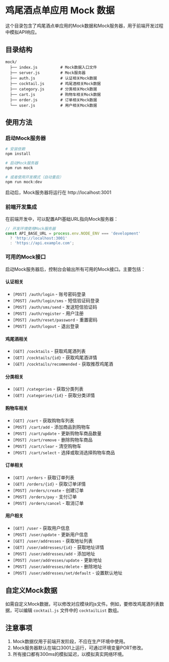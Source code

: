 # 鸡尾酒点单应用 Mock 数据

这个目录包含了鸡尾酒点单应用的Mock数据和Mock服务器，用于前端开发过程中模拟API响应。

## 目录结构

```
mock/
  ├── index.js          # Mock数据入口文件
  ├── server.js         # Mock服务器
  ├── auth.js           # 认证相关Mock数据
  ├── cocktail.js       # 鸡尾酒相关Mock数据
  ├── category.js       # 分类相关Mock数据
  ├── cart.js           # 购物车相关Mock数据
  ├── order.js          # 订单相关Mock数据
  └── user.js           # 用户相关Mock数据
```

## 使用方法

### 启动Mock服务器

```bash
# 安装依赖
npm install

# 启动Mock服务器
npm run mock

# 或者使用开发模式（自动重启）
npm run mock:dev
```

启动后，Mock服务器将运行在 http://localhost:3001

### 前端开发集成

在前端开发中，可以配置API基础URL指向Mock服务器：

```javascript
// 开发环境使用Mock服务器
const API_BASE_URL = process.env.NODE_ENV === 'development' 
  ? 'http://localhost:3001' 
  : 'https://api.example.com';
```

### 可用的Mock接口

启动Mock服务器后，控制台会输出所有可用的Mock接口。主要包括：

#### 认证相关
- `[POST] /auth/login` - 账号密码登录
- `[POST] /auth/login/sms` - 短信验证码登录
- `[POST] /auth/sms/send` - 发送短信验证码
- `[POST] /auth/register` - 用户注册
- `[POST] /auth/reset/password` - 重置密码
- `[POST] /auth/logout` - 退出登录

#### 鸡尾酒相关
- `[GET] /cocktails` - 获取鸡尾酒列表
- `[GET] /cocktails/{id}` - 获取鸡尾酒详情
- `[GET] /cocktails/recommended` - 获取推荐鸡尾酒

#### 分类相关
- `[GET] /categories` - 获取分类列表
- `[GET] /categories/{id}` - 获取分类详情

#### 购物车相关
- `[GET] /cart` - 获取购物车列表
- `[POST] /cart/add` - 添加商品到购物车
- `[POST] /cart/update` - 更新购物车商品数量
- `[POST] /cart/remove` - 删除购物车商品
- `[POST] /cart/clear` - 清空购物车
- `[POST] /cart/select` - 选择或取消选择购物车商品

#### 订单相关
- `[GET] /orders` - 获取订单列表
- `[GET] /orders/{id}` - 获取订单详情
- `[POST] /orders/create` - 创建订单
- `[POST] /orders/pay` - 支付订单
- `[POST] /orders/cancel` - 取消订单

#### 用户相关
- `[GET] /user` - 获取用户信息
- `[POST] /user/update` - 更新用户信息
- `[GET] /user/addresses` - 获取地址列表
- `[GET] /user/addresses/{id}` - 获取地址详情
- `[POST] /user/addresses/add` - 添加地址
- `[POST] /user/addresses/update` - 更新地址
- `[POST] /user/addresses/delete` - 删除地址
- `[POST] /user/addresses/set/default` - 设置默认地址

## 自定义Mock数据

如需自定义Mock数据，可以修改对应模块的js文件。例如，要修改鸡尾酒列表数据，可以编辑 `cocktail.js` 文件中的 `cocktailList` 数组。

## 注意事项

1. Mock数据仅用于前端开发阶段，不应在生产环境中使用。
2. Mock服务器默认在端口3001上运行，可通过环境变量PORT修改。
3. 所有接口都有300ms的模拟延迟，以模拟真实网络环境。 